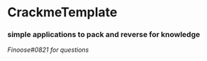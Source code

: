 # CrackmeTemplate
### simple applications to pack and reverse for knowledge
_Finoose#0821 for questions_
